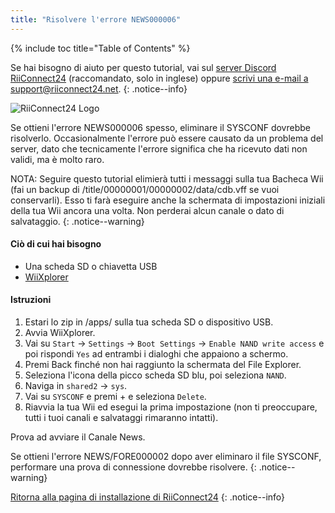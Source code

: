 ```yaml
---
title: "Risolvere l'errore NEWS000006"
---
```


{% include toc title="Table of Contents" %}

Se hai bisogno di aiuto per questo tutorial, vai sul [server Discord RiiConnect24](https://discord.gg/b4Y7jfD) (raccomandato, solo in inglese) oppure [scrivi una e-mail a support@riiconnect24.net](mailto:support@riiconnect24.net).
{: .notice--info}

![RiiConnect24 Logo](/images/WiiRC24Logo.jpg)

Se ottieni l'errore NEWS000006 spesso, eliminare il SYSCONF dovrebbe risolverlo. Occasionalmente l'errore può essere causato da un problema del server, dato che tecnicamente l'errore significa che ha ricevuto dati non validi, ma è molto raro.

NOTA: Seguire questo tutorial elimierà tutti i messaggi sulla tua Bacheca Wii (fai un backup di /title/00000001/00000002/data/cdb.vff se vuoi conservarli). Esso ti farà eseguire anche la schermata di impostazioni iniziali della tua Wii ancora una volta. Non perderai alcun canale o dato di salvataggio.
{: .notice--warning}

#### Ciò di cui hai bisogno
* Una scheda SD o chiavetta USB
* [WiiXplorer](https://sourceforge.net/projects/wiixplorer/files/latest/download)

#### Istruzioni

1. Estari lo zip in /apps/ sulla tua scheda SD o dispositivo USB.
1. Avvia WiiXplorer.
1. Vai su `Start` -> `Settings` -> `Boot Settings` -> `Enable NAND write access` e poi rispondi `Yes` ad entrambi i dialoghi che appaiono a schermo.
1. Premi Back finché non hai raggiunto la schermata del File Explorer.
1. Seleziona l'icona della picco scheda SD blu, poi seleziona `NAND`.
1. Naviga in `shared2` -> `sys`.
1. Vai su `SYSCONF` e premi + e seleziona `Delete`.
1. Riavvia la tua Wii ed esegui la prima impostazione (non ti preoccupare, tutti i tuoi canali e salvataggi rimaranno intatti).

Prova ad avviare il Canale News.

Se ottieni l'errore NEWS/FORE000002 dopo aver eliminaro il file SYSCONF, performare una prova di connessione dovrebbe risolvere.
{: .notice--warning}

[Ritorna alla pagina di installazione di RiiConnect24](riiConnect24)
{: .notice--info}
